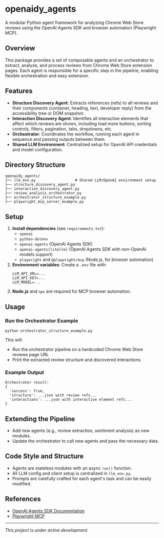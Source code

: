 # openaidy_agents

A modular Python agent framework for analyzing Chrome Web Store reviews using the OpenAI Agents SDK and browser automation (Playwright MCP).

## Overview
This package provides a set of composable agents and an orchestrator to extract, analyze, and process reviews from Chrome Web Store extension pages. Each agent is responsible for a specific step in the pipeline, enabling flexible orchestration and easy extension.

## Features
- **Structure Discovery Agent**: Extracts references (refs) to all reviews and their components (container, heading, text, developer reply) from the accessibility tree or DOM snapshot.
- **Interaction Discovery Agent**: Identifies all interactive elements that affect which reviews are shown, including load more buttons, sorting controls, filters, pagination, tabs, dropdowns, etc.
- **Orchestrator**: Coordinates the workflow, running each agent in sequence and passing outputs between them.
- **Shared LLM Environment**: Centralized setup for OpenAI API credentials and model configuration.

## Directory Structure
```
openaidy_agents/
├── llm_env.py                  # Shared LLM/OpenAI environment setup
├── structure_discovery_agent.py
├── interaction_discovery_agent.py
├── review_analysis_orchestrator.py
├── orchestrator_structure_example.py
├── playwright_mcp_server_example.py
```

## Setup
1. **Install dependencies** (see `requirements.txt`):
    - `openai`
    - `python-dotenv`
    - `openai-agents` (OpenAI Agents SDK)
    - `openai-agents[litellm]` (OpenAI Agents SDK with non-OpenAI models support)
    - `playwright` and `@playwright/mcp` (Node.js, for browser automation)
2. **Environment variables**: Create a `.env` file with:
    ```
    LLM_API_URL=...
    LLM_API_KEY=...
    LLM_MODEL=...
    ```
3. **Node.js** and `npx` are required for MCP browser automation.

## Usage
### Run the Orchestrator Example
```
python orchestrator_structure_example.py
```
This will:
- Run the orchestrator pipeline on a hardcoded Chrome Web Store reviews page URL
- Print the extracted review structure and discovered interactions

### Example Output
```
Orchestrator result:
{
  'success': True,
  'structure': ...json with review refs...
  'interactions': ...json with interactive element refs...
}
```

## Extending the Pipeline
- Add new agents (e.g., review extraction, sentiment analysis) as new modules.
- Update the orchestrator to call new agents and pass the necessary data.

## Code Style and Structure
- Agents are stateless modules with an async `run()` function.
- All LLM config and client setup is centralized in `llm_env.py`.
- Prompts are carefully crafted for each agent's task and can be easily modified.

## References
- [OpenAI Agents SDK Documentation](https://openai.github.io/openai-agents-python/agents/)
- [Playwright MCP](https://www.npmjs.com/package/@playwright/mcp)

---

*This project is under active development.*
